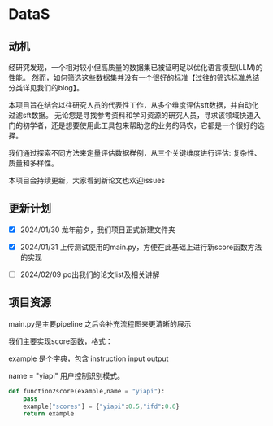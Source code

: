 # DataS

## 动机
经研究发现，一个相对较小但高质量的数据集已被证明足以优化语言模型(LLM)的性能。
然而，如何筛选这些数据集并没有一个很好的标准【过往的筛选标准总结分类详见我们的blog】。

本项目旨在结合以往研究人员的代表性工作，从多个维度评估sft数据，并自动化过滤sft数据。
无论您是寻找参考资料和学习资源的研究人员，寻求该领域快速入门的初学者，还是想要使用此工具包来帮助您的业务的码农，它都是一个很好的选择。

我们通过探索不同方法来定量评估数据样例，从三个关键维度进行评估: 复杂性、质量和多样性。

本项目会持续更新，大家看到新论文也欢迎issues

## 更新计划
- [x] 2024/01/30 龙年前夕，我们项目正式新建文件夹
- [x] 2024/01/31 上传测试使用的main.py，方便在此基础上进行新score函数方法的实现
- [ ] 2024/02/09 po出我们的论文list及相关讲解


## 项目资源
main.py是主要pipeline
之后会补充流程图来更清晰的展示

我们主要实现score函数，格式：

example 是个字典，包含 instruction input output 

name = "yiapi"  用户控制识别模式。

```python
def function2score(example,name = "yiapi"):
    pass
    example["scores"] = {"yiapi":0.5,"ifd":0.6}
    return example
```
